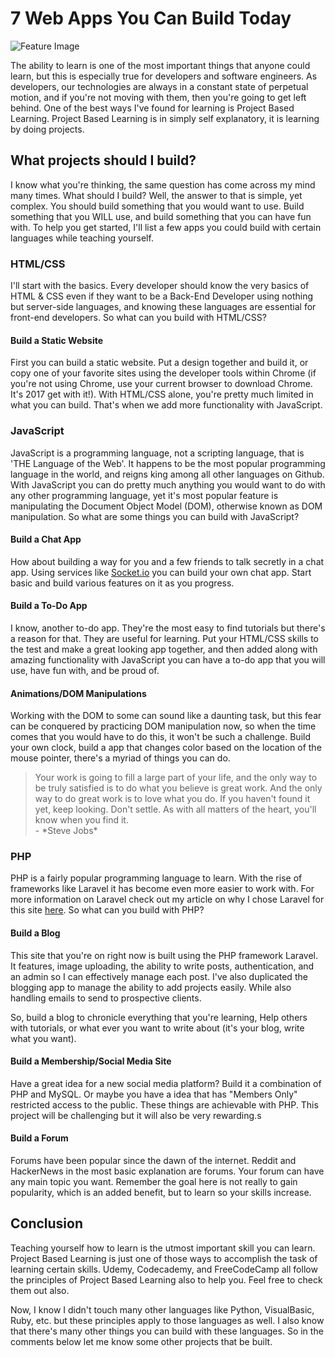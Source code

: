 # 7 Web Apps You Can Build Today

![Feature Image](/Users/tacony/Desktop/BLOG/startup-594090_1920.jpg)

The ability to learn is one of the most important things that anyone could learn, but this is especially true for developers and software engineers. As developers, our technologies are always in a constant state of perpetual motion, and if you're not moving with them, then you're going to get left behind. One of the best ways I've found for learning is Project Based Learning. Project Based Learning is in simply self explanatory, it is learning by doing projects.

## What projects should I build?

I know what you're thinking, the same question has come across my mind many times. What should I build? Well, the answer to that is simple, yet complex. You should build something that you would want to use. Build something that you WILL use, and build something that you can have fun with. To help you get started, I'll list a few apps you could build with certain languages while teaching yourself.

### HTML/CSS

I'll start with the basics. Every developer should know the very basics of HTML &amp; CSS even if they want to be a Back-End Developer using nothing but server-side languages, and knowing these languages are essential for front-end developers. So what can you build with HTML/CSS?

####  Build a Static Website

First you can build a static website. Put a design together and build it, or copy one of your favorite sites using the developer tools within Chrome (if you're not using Chrome, use your current browser to download Chrome. It's 2017 get with it!). With HTML/CSS alone, you're pretty much limited in what you can build. That's when we add more functionality with JavaScript.

### JavaScript

JavaScript is a programming language, not a scripting language, that is 'THE Language of the Web'. It happens to be the most popular programming language in the world, and reigns king among all other languages on Github. With JavaScript you can do pretty much anything you would want to do with any other programming language, yet it's most popular feature is manipulating the Document Object Model (DOM), otherwise known as DOM manipulation. So what are some things you can build with JavaScript?

#### Build a Chat App

How about building a way for you and a few friends to talk secretly in a chat app. Using services like [Socket.io](http://socket.io) you can build your own chat app. Start basic and build various features on it as you progress.

#### Build a To-Do App

I know, another to-do app. They're the most easy to find tutorials but there's a reason for that. They are useful for learning. Put your HTML/CSS skills to the test and make a great looking app together, and then added along with amazing functionality with JavaScript you can have a to-do app that you will use, have fun with, and be proud of.

#### Animations/DOM Manipulations

Working with the DOM to some can sound like a daunting task, but this fear can be conquered by practicing DOM manipulation now, so when the time comes that you would have to do this, it won't be such a challenge. Build your own clock, build a app that changes color based on the location of the mouse pointer, there's a myriad of things you can do.

<blockquote>Your work is going to fill a large part of your life, and the only way to be truly satisfied is to do what you believe is great work. And the only way to do great work is to love what you do. If you haven't found it yet, keep looking. Don't settle. As with all matters of the heart, you'll know when you find it. <br /> - *Steve Jobs* </blockquote>

### PHP

PHP is a fairly popular programming language to learn. With the rise of frameworks like Laravel it has become even more easier to work with. For more information on Laravel check out my article on why I chose Laravel for this site [here](http://helloellijah.com/blog/why-i-chose-laravel). So what can you build with PHP?

#### Build a Blog

This site that you're on right now is built using the PHP framework Laravel. It features, image uploading, the ability to write posts, authentication, and an admin so I can effectively manage each post. I've also duplicated the blogging app to manage the ability to add projects easily. While also handling emails to send to prospective clients.

So, build a blog to chronicle everything that you're learning, Help others with tutorials, or what ever you want to write about (it's your blog, write what you want).

#### Build a Membership/Social Media Site

Have a great idea for a new social media platform? Build it a combination of PHP and MySQL. Or maybe you have a idea that has "Members Only" restricted access to the public. These things are achievable with PHP. This project will be challenging but it will also be very rewarding.s

#### Build a Forum

Forums have been popular since the dawn of the internet. Reddit and HackerNews in the most basic explanation are forums. Your forum can have any main topic you want. Remember the goal here is not really to gain popularity, which is an added benefit, but to learn so your skills increase.

## Conclusion

Teaching yourself how to learn is the utmost important skill you can learn. Project Based Learning is just one of those ways to accomplish the task of learning certain skills. Udemy, Codecademy, and FreeCodeCamp all follow the principles of Project Based Learning also to help you. Feel free to check them out also.

Now, I know I didn't touch many other languages like Python, VisualBasic, Ruby, etc. but these principles apply to those languages as well. I also know that there's many other things you can build with these languages. So in the comments below let me know some other projects that be built.